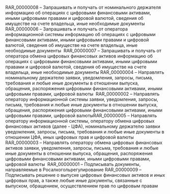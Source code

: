 


RAR_00000008 – Запрашивать и получать от номинального держателя информацию об операциях с цифровыми финансовыми активами, иными цифровыми правами и цифровой валютой, сведения об имуществе на счете владельца, иные необходимые документы
​
RAR_00000006 – Запрашивать и получать от оператора информационной системы информацию об операциях с цифровыми финансовыми активами, иными цифровыми правами и цифровой валютой, сведения об имуществе на счете владельца, иные необходимые документы
​
RAR_00000007 – Запрашивать и получать от оператора обмена цифровых финансовых активов информацию об операциях с цифровыми финансовыми активами, иными цифровыми правами и цифровой валютой, сведения об имуществе на счете владельца, иные необходимые документы
​
RAR_00000004 – Направлять номинальному держателю заявки, уведомления, запросы, письма, требования и любые иные документы в отношении выпуска, обращения, распоряжения цифровыми финансовыми активами, иными цифровыми правами, цифровой валюты
​
RAR_00000002 – Направлять оператору информационной системы заявки, уведомления, запросы, письма, требования и любые иные документы в отношении выпуска, обращения, распоряжения цифровыми финансовыми активами, иными цифровыми правами, цифровой валюты
​
RAR_00000005 – Направлять оператору информационной системы, оператору обмена цифровых финансовых активов (далее - ЦФА), номинальному держателю заявки уведомления, запросы, письма, требования и любые иные документы в отношении ЦФА, иных цифровых прав и цифровой валюты
​
RAR_00000003 – Направлять оператору обмена цифровых финансовых активов заявки, уведомления, запросы, письма, требования и любые иные документы в отношении выпуска, обращения, распоряжения цифровыми финансовыми активами, иными цифровыми правами, цифровой валюты
​
RAR_00000001 – Подписывать документы, направляемые в Росалкогольрегулирование
​
RAR_00000009 – Подписывать решение о выпуске цифровых финансовых активов и иных цифровых прав, а также любые иные документы, связанные с выпуском, обращением, осуществлением прав по цифровым правам
